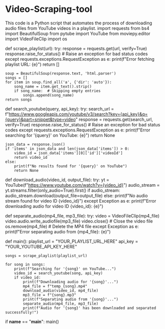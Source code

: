 # Video-Scraping-tool
This code is a Python script that automates the process of downloading audio files from YouTube videos in a playlist.
import requests
from bs4 import BeautifulSoup
from pytube import YouTube
from moviepy.editor import VideoFileClip
import os


def scrape_playlist(url):
    try:
        response = requests.get(url, verify=True)
        response.raise_for_status()  # Raise an exception for bad status codes
    except requests.exceptions.RequestException as e:
        print(f"Error fetching playlist URL: {e}")
        return []

    soup = BeautifulSoup(response.text, 'html.parser')
    songs = []
    for item in soup.find_all('a', {'dir': 'auto'}):
        song_name = item.get_text().strip()
        if song_name:  # Skipping empty entries
            songs.append(song_name)
    return songs


def search_youtube(query, api_key):
    try:
        search_url = f"https://www.googleapis.com/youtube/v3/search?key={api_key}&q={query}&part=snippet&type=video"
        response = requests.get(search_url, verify=True)
        response.raise_for_status()  # Raise an exception for bad status codes
    except requests.exceptions.RequestException as e:
        print(f"Error searching for '{query}' on YouTube: {e}")
        return None

    json_data = response.json()
    if 'items' in json_data and len(json_data['items']) > 0:
        video_id = json_data['items'][0]['id']['videoId']
        return video_id
    else:
        print(f"No results found for '{query}' on YouTube")
        return None


def download_audio(video_id, output_file):
    try:
        yt = YouTube(f"https://www.youtube.com/watch?v={video_id}")
        audio_stream = yt.streams.filter(only_audio=True).first()
        if audio_stream:
            audio_stream.download(output_file=output_file)
        else:
            print(f"No audio stream found for video ID {video_id}")
    except Exception as e:
        print(f"Error downloading audio for video ID {video_id}: {e}")


def separate_audio(mp4_file, mp3_file):
    try:
        video = VideoFileClip(mp4_file)
        video.audio.write_audiofile(mp3_file)
        video.close()  # Close the video file
        os.remove(mp4_file)  # Delete the MP4 file
    except Exception as e:
        print(f"Error separating audio from {mp4_file}: {e}")


def main():
    playlist_url = "YOUR_PLAYLIST_URL_HERE"
    api_key = "YOUR_YOUTUBE_API_KEY_HERE"

    songs = scrape_playlist(playlist_url)

    for song in songs:
        print(f"Searching for '{song}' on YouTube...")
        video_id = search_youtube(song, api_key)
        if video_id:
            print(f"Downloading audio for '{song}'...")
            mp4_file = f"temp_{song}.mp4"
            download_audio(video_id, mp4_file)
            mp3_file = f"{song}.mp3"
            print(f"Separating audio from '{song}'...")
            separate_audio(mp4_file, mp3_file)
            print(f"Audio for '{song}' has been downloaded and separated successfully!")

if __name__ == "__main__":
    main()
